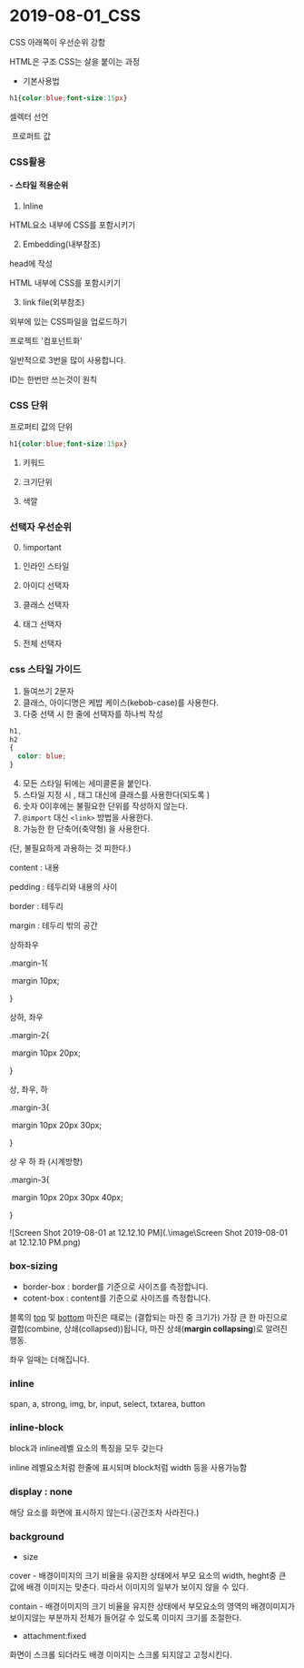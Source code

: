 # 2019-08-01_CSS

CSS 아래쪽이 우선순위 강함

HTML은 구조 CSS는 살을 붙이는 과정



- 기본사용법

```css
h1{color:blue;font-size:15px}
```

셀렉터     선언          

​		프로퍼트  값



### CSS활용

#### - 스타일 적용순위

1. Inline

HTML요소 내부에 CSS를 포함시키기

2. Embedding(내부참조)

head에 작성

HTML 내부에 CSS를 포함시키기

3. link file(외부참조)

외부에 있는 CSS파일을 업로드하기



프로젝트 '컴포넌트화'

일반적으로 3번을 많이 사용합니다.



ID는 한번만 쓰는것이 원칙



### CSS 단위

프로퍼티 값의 단위

```css
h1{color:blue;font-size:15px}
```

1. 키워드
2. 크기단위

3. 색깔



### 선택자 우선순위

0. !important 

1. 인라인 스타일
2. 아이디 선택자
3. 클래스 선택자
4. 태그 선택자
5. 전체 선택자





### css 스타일 가이드

1. 들여쓰기 2문자
2. 클래스, 아이디명은 케밥 케이스(kebob-case)를 사용한다.
3. 다중 선택 시 한 줄에 선택자를 하나씩 작성

```css
h1, 
h2
{
  color: blue;
}
```

4. 모든 스타일 뒤에는 세미콜론을 붙인다.
5. 스타일 지정 시 , 태그 대신에 클래스를 사용한다(되도록  )
6. 숫자 0이후에는 불필요한 단위를 작성하지 않는다.
7. `@import`  대신 `<link>` 방법을 사용한다.
8. 가능한 한 단축어(축약형) 을 사용한다.

(단, 불필요하게 과용하는 것 피한다.)



content : 내용

pedding : 테두리와 내용의 사이

border : 테두리

margin : 테두리 밖의 공간

상하좌우

.margin-1{

​	margin 10px;

}

상하,  좌우

.margin-2{

​	margin 10px 20px;

}

상, 좌우, 하

.margin-3{

​	margin 10px 20px 30px;

}

상 우 하 좌 (시계방향)

.margin-3{

​	margin 10px 20px 30px 40px;

}



![Screen Shot 2019-08-01 at 12.12.10 PM](.\image\Screen Shot 2019-08-01 at 12.12.10 PM.png)

### box-sizing

- border-box : border를 기준으로 사이즈를 측정합니다.
- cotent-box : content를 기준으로 사이즈를 측정합니다.





블록의 [top](https://developer.mozilla.org/ko/docs/Web/CSS/margin-top) 및 [bottom](https://developer.mozilla.org/ko/docs/Web/CSS/margin-bottom) 마진은 때로는 (결합되는 마진 중 크기가) 가장 큰 한 마진으로 결합(combine, 상쇄(collapsed))됩니다, 마진 상쇄(**margin collapsing**)로 알려진 행동.

좌우 일때는 더해집니다.



### inline

span, a, strong, img, br, input, select, txtarea, button



### inline-block

block과 inline레벨 요소의 특징을 모두 갖는다

inline 레벨요소처럼 한줄에 표시되며 block처럼 width 등을 사용가능함



### display : none

해당 요소를 화면에 표시하지 않는다.(공간조차 사라진다.)



### background



- size

cover - 배경이미지의 크기 비율을 유지한 상태에서 부모 요소의 width, heght중 큰 값에 배경 이미지는 맞춘다. 따라서 이미지의 일부가 보이지 않을 수 있다.

contain - 배경이미지의 크기 비율을 유지한 상태에서 부모요소의 영역의 배경이미지가 보이지않는 부분까지 전체가 들어갈 수 있도록 이미지 크기를 조절한다.



- attachment:fixed

화면이 스크롤 되더라도 배경 이미지는 스크롤 되지않고 고정시킨다.


